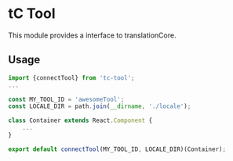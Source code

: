 # tC Tool

This module provides a interface to translationCore.


## Usage

```js
import {connectTool} from 'tc-tool';
...

const MY_TOOL_ID = 'awesomeTool';
const LOCALE_DIR = path.join(__dirname, './locale');

class Container extends React.Component {
    ...
}

export default connectTool(MY_TOOL_ID, LOCALE_DIR)(Container);

```